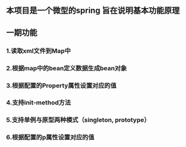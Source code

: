 ## 本项目是一个微型的spring    旨在说明基本功能原理

## 一期功能
 ### 1.读取xml文件到Map中
 ### 2.根据map中的bean定义数据生成bean对象
 ### 3.根据配置的Property属性设置对应的值
 ### 4.支持init-method方法
 ### 5.支持单例与原型两种模式（singleton, prototype）
 ### 6.根据配置的p属性设置对应的值
